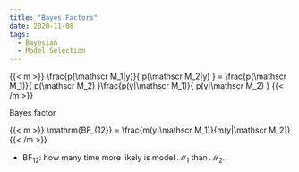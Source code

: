 ```yaml
---
title: "Bayes Factors"
date: 2020-11-08
tags:
  - Bayesian
  - Model Selection
---
```


{{< m >}}
\frac{p(\mathscr M_1|y)}{ p(\mathscr M_2|y) } = \frac{p(\mathscr M_1)}{ p(\mathscr M_2) }\frac{p(y|\mathscr M_1)}{ p(y|\mathscr M_2) }
{{< /m >}}

Bayes factor

{{< m >}}
\mathrm{BF_{12}} = \frac{m(y|\mathscr M_1)}{m(y|\mathscr M_2)}
{{< /m >}}

- $\mathrm{BF_{12}}$: how many time more likely is model $\mathscr M_1$ than $\mathscr M_2$.

